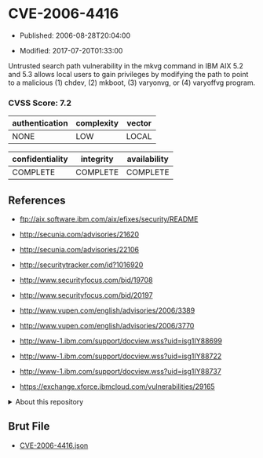 # CVE-2006-4416

- Published: 2006-08-28T20:04:00

- Modified: 2017-07-20T01:33:00

Untrusted search path vulnerability in the mkvg command in IBM AIX 5.2 and 5.3 allows local users to gain privileges by modifying the path to point to a malicious (1) chdev, (2) mkboot, (3) varyonvg, or (4) varyoffvg program.

### CVSS Score: **7.2**

| authentication | complexity | vector |
| --- | --- | --- |
| NONE | LOW | LOCAL |

| confidentiality | integrity | availability |
| --- | --- | --- |
| COMPLETE | COMPLETE | COMPLETE |

## References

* ftp://aix.software.ibm.com/aix/efixes/security/README

* http://secunia.com/advisories/21620

* http://secunia.com/advisories/22106

* http://securitytracker.com/id?1016920

* http://www.securityfocus.com/bid/19708

* http://www.securityfocus.com/bid/20197

* http://www.vupen.com/english/advisories/2006/3389

* http://www.vupen.com/english/advisories/2006/3770

* http://www-1.ibm.com/support/docview.wss?uid=isg1IY88699

* http://www-1.ibm.com/support/docview.wss?uid=isg1IY88722

* http://www-1.ibm.com/support/docview.wss?uid=isg1IY88737

* https://exchange.xforce.ibmcloud.com/vulnerabilities/29165

<details>
<summary>About this repository</summary> 

  This repository is part of the project [Live Hack CVE](https://github.com/Live-Hack-CVE). Main website can be found [www.live-hack.org](https://www.live-hack.org) 
  
  Made by [Sn0wAlice](https://github.com/Sn0wAlice) for the people that care about security and need to have a feed of the latest CVEs. Hope you enjoy it, don't forget to star the repo and follow me on [Twitter](https://twitter.com/Sn0wAlice) and [Github](https://github.com/Sn0wAlice). And that is my [personnal website](https://www.alice-snow.me/)

  - [Home Page](https://github.com/Live-Hack-CVE)
  - [Framework](https://github.com/Live-Hack-CVE/cve-framework)
  - [CVE database](https://github.com/Live-Hack-CVE/full_database)
  - [Changelog](https://github.com/Live-Hack-CVE/Changelog)
</details>

## Brut File

* [CVE-2006-4416.json](https://raw.githubusercontent.com/Live-Hack-CVE/full_database/main/cves/2006/CVE-2006-4416.json)

